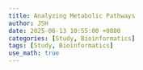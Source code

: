 ```yaml
---
title: Analyzing Metabolic Pathways
author: JSH
date: 2025-06-13 10:55:00 +0800
categories: [Study, Bioinformatics]
tags: [Study, Bioinformatics]
use_math: true
---
```



